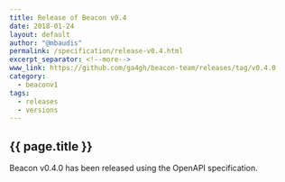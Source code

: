 ```yaml
---
title: Release of Beacon v0.4
date: 2018-01-24
layout: default
author: "@mbaudis"
permalink: /specification/release-v0.4.html
excerpt_separator: <!--more-->
www_link: https://github.com/ga4gh/beacon-team/releases/tag/v0.4.0
category:
  - beaconv1
tags:
  - releases
  - versions
---
```


## {{ page.title }}

Beacon v0.4.0 has been released using the OpenAPI specification.

<!--more-->
